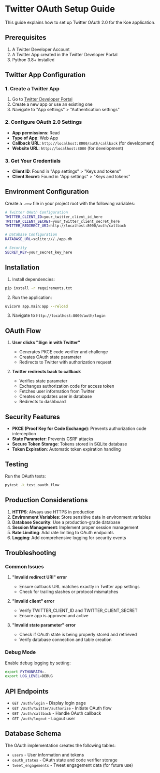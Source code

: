 # Twitter OAuth Setup Guide

This guide explains how to set up Twitter OAuth 2.0 for the Koe application.

## Prerequisites

1. A Twitter Developer Account
2. A Twitter App created in the Twitter Developer Portal
3. Python 3.8+ installed

## Twitter App Configuration

### 1. Create a Twitter App

1. Go to [Twitter Developer Portal](https://developer.twitter.com/en/portal/dashboard)
2. Create a new app or use an existing one
3. Navigate to "App settings" > "Authentication settings"

### 2. Configure OAuth 2.0 Settings

- **App permissions**: Read
- **Type of App**: Web App
- **Callback URL**: `http://localhost:8000/auth/callback` (for development)
- **Website URL**: `http://localhost:8000` (for development)

### 3. Get Your Credentials

- **Client ID**: Found in "App settings" > "Keys and tokens"
- **Client Secret**: Found in "App settings" > "Keys and tokens"

## Environment Configuration

Create a `.env` file in your project root with the following variables:

```bash
# Twitter OAuth Configuration
TWITTER_CLIENT_ID=your_twitter_client_id_here
TWITTER_CLIENT_SECRET=your_twitter_client_secret_here
TWITTER_REDIRECT_URI=http://localhost:8000/auth/callback

# Database Configuration
DATABASE_URL=sqlite:///./app.db

# Security
SECRET_KEY=your_secret_key_here
```

## Installation

1. Install dependencies:

```bash
pip install -r requirements.txt
```

2. Run the application:

```bash
uvicorn app.main:app --reload
```

3. Navigate to `http://localhost:8000/auth/login`

## OAuth Flow

1. **User clicks "Sign in with Twitter"**

   - Generates PKCE code verifier and challenge
   - Creates OAuth state parameter
   - Redirects to Twitter with authorization request

2. **Twitter redirects back to callback**
   - Verifies state parameter
   - Exchanges authorization code for access token
   - Fetches user information from Twitter
   - Creates or updates user in database
   - Redirects to dashboard

## Security Features

- **PKCE (Proof Key for Code Exchange)**: Prevents authorization code interception
- **State Parameter**: Prevents CSRF attacks
- **Secure Token Storage**: Tokens stored in SQLite database
- **Token Expiration**: Automatic token expiration handling

## Testing

Run the OAuth tests:

```bash
pytest -k test_oauth_flow
```

## Production Considerations

1. **HTTPS**: Always use HTTPS in production
2. **Environment Variables**: Store sensitive data in environment variables
3. **Database Security**: Use a production-grade database
4. **Session Management**: Implement proper session management
5. **Rate Limiting**: Add rate limiting to OAuth endpoints
6. **Logging**: Add comprehensive logging for security events

## Troubleshooting

### Common Issues

1. **"Invalid redirect URI" error**

   - Ensure callback URL matches exactly in Twitter app settings
   - Check for trailing slashes or protocol mismatches

2. **"Invalid client" error**

   - Verify TWITTER_CLIENT_ID and TWITTER_CLIENT_SECRET
   - Ensure app is approved and active

3. **"Invalid state parameter" error**
   - Check if OAuth state is being properly stored and retrieved
   - Verify database connection and table creation

### Debug Mode

Enable debug logging by setting:

```bash
export PYTHONPATH=.
export LOG_LEVEL=DEBUG
```

## API Endpoints

- `GET /auth/login` - Display login page
- `GET /auth/twitter/authorize` - Initiate OAuth flow
- `GET /auth/callback` - Handle OAuth callback
- `GET /auth/logout` - Logout user

## Database Schema

The OAuth implementation creates the following tables:

- `users` - User information and tokens
- `oauth_states` - OAuth state and code verifier storage
- `tweet_engagements` - Tweet engagement data (for future use)
